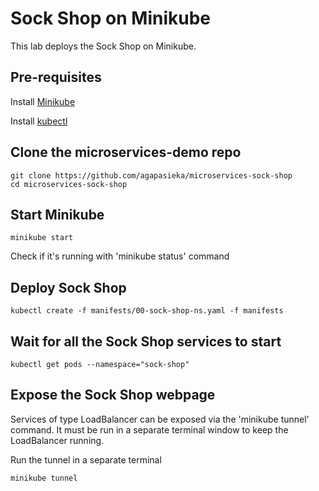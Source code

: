 # Sock Shop on Minikube
This lab deploys the Sock Shop on Minikube.

## Pre-requisites
Install [Minikube](https://github.com/kubernetes/minikube?tab=readme-ov-file#minikube)

Install [kubectl](https://kubernetes.io/docs/tasks/tools/)

## Clone the microservices-demo repo
```
git clone https://github.com/agapasieka/microservices-sock-shop
cd microservices-sock-shop
```

## Start Minikube
```
minikube start
```
Check if it's running with 'minikube status' command

## Deploy Sock Shop
```
kubectl create -f manifests/00-sock-shop-ns.yaml -f manifests
```

## Wait for all the Sock Shop services to start
```
kubectl get pods --namespace="sock-shop"
```

## Expose the Sock Shop webpage
Services of type LoadBalancer can be exposed via the 'minikube tunnel' command. It must be run in a separate terminal window to keep the LoadBalancer running.

Run the tunnel in a separate terminal
```
minikube tunnel
```





